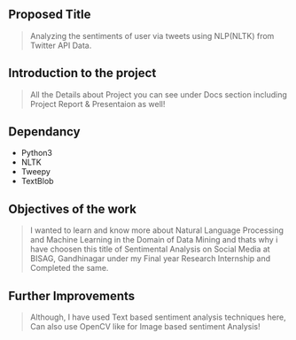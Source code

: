 ## Proposed Title

> Analyzing the sentiments of user via tweets using NLP(NLTK) from Twitter API Data.

## Introduction to the project

> All the Details about Project you can see under Docs section including Project Report & Presentaion as well!

## Dependancy

* Python3  
* NLTK  
* Tweepy  
* TextBlob

## Objectives of the work

> I wanted to learn and know more about Natural Language Processing and Machine Learning in the Domain of Data Mining and thats why i have choosen this title of Sentimental Analysis on Social Media at BISAG, Gandhinagar under my Final year Research Internship and Completed the same.

## Further Improvements

>Although, I have used Text based sentiment analysis techniques here, Can also use OpenCV like for Image based sentiment Analysis!
